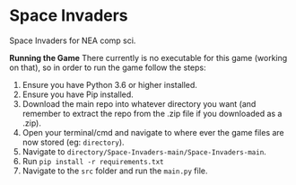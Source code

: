 # Space Invaders
 Space Invaders for NEA comp sci.


**Running the Game**
There currently is no executable for this game (working on that), so in order to run the game follow the steps:
1. Ensure you have Python 3.6 or higher installed.
2. Ensure you have Pip installed.
3. Download the main repo into whatever directory you want (and remember to extract the repo from the .zip file if you downloaded as a .zip).
4. Open your terminal/cmd and navigate to where ever the game files are now stored (eg: `directory`).
5. Navigate to `directory/Space-Invaders-main/Space-Invaders-main`.
6. Run `pip install -r requirements.txt`
7. Navigate to the `src` folder and run the `main.py` file.
